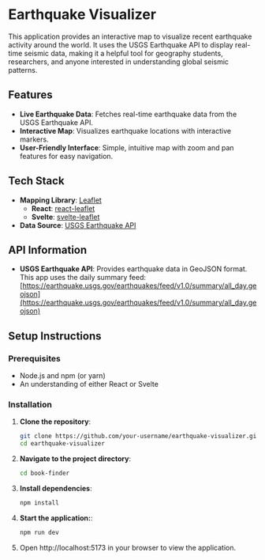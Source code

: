 # Earthquake Visualizer

This application provides an interactive map to visualize recent earthquake activity around the world. It uses the USGS Earthquake API to display real-time seismic data, making it a helpful tool for geography students, researchers, and anyone interested in understanding global seismic patterns.

## Features

- **Live Earthquake Data**: Fetches real-time earthquake data from the USGS Earthquake API.
- **Interactive Map**: Visualizes earthquake locations with interactive markers.
- **User-Friendly Interface**: Simple, intuitive map with zoom and pan features for easy navigation.
  
## Tech Stack

- **Mapping Library**: [Leaflet](https://leafletjs.com/)
  - **React**: [react-leaflet](https://react-leaflet.js.org/)
  - **Svelte**: [svelte-leaflet](https://github.com/benmccann/svelte-leaflet)
- **Data Source**: [USGS Earthquake API](https://earthquake.usgs.gov/earthquakes/feed/v1.0/geojson.php)

## API Information

- **USGS Earthquake API**: Provides earthquake data in GeoJSON format. This app uses the daily summary feed:  
  [https://earthquake.usgs.gov/earthquakes/feed/v1.0/summary/all_day.geojson](https://earthquake.usgs.gov/earthquakes/feed/v1.0/summary/all_day.geojson)

## Setup Instructions

### Prerequisites

- Node.js and npm (or yarn)
- An understanding of either React or Svelte

### Installation

1. **Clone the repository**:
   ```bash
   git clone https://github.com/your-username/earthquake-visualizer.git
   cd earthquake-visualizer

2. **Navigate to the project directory**:

   ```bash
   cd book-finder

3. **Install dependencies**:

   ```bash
   npm install

4. **Start the application:**:

   ```bash
   npm run dev

5. Open http://localhost:5173 in your browser to view the application.
